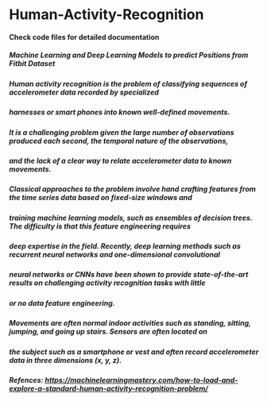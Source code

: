 # Human-Activity-Recognition
#### Check code files for detailed documentation
##### Machine Learning and Deep Learning Models to predict Positions from Fitbit Dataset
##### Human activity recognition is the problem of classifying sequences of accelerometer data recorded by specialized 
##### harnesses or smart phones into known well-defined movements.
##### It is a challenging problem given the large number of observations produced each second, the temporal nature of the observations,
##### and the lack of a clear way to relate accelerometer data to known movements.

##### Classical approaches to the problem involve hand crafting features from the time series data based on fixed-size windows and
##### training machine learning models, such as ensembles of decision trees. The difficulty is that this feature engineering requires 
##### deep expertise in the field. Recently, deep learning methods such as recurrent neural networks and one-dimensional convolutional 
##### neural networks or CNNs have been shown to provide state-of-the-art results on challenging activity recognition tasks with little 
##### or no data feature engineering.

##### Movements are often normal indoor activities such as standing, sitting, jumping, and going up stairs. Sensors are often located on
##### the subject such as a smartphone or vest and often record accelerometer data in three dimensions (x, y, z).

##### Refences: https://machinelearningmastery.com/how-to-load-and-explore-a-standard-human-activity-recognition-problem/
